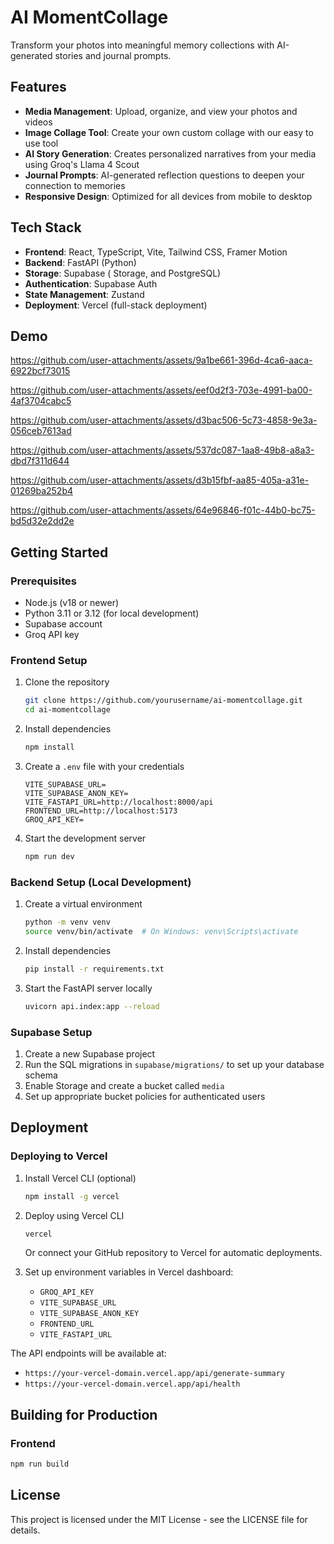 # AI MomentCollage

Transform your photos into meaningful memory collections with AI-generated stories and journal prompts.

## Features

- **Media Management**: Upload, organize, and view your photos and videos
- **Image Collage Tool**: Create your own custom collage with our easy to use tool
- **AI Story Generation**: Creates personalized narratives from your media using Groq's Llama 4 Scout
- **Journal Prompts**: AI-generated reflection questions to deepen your connection to memories
- **Responsive Design**: Optimized for all devices from mobile to desktop

## Tech Stack

- **Frontend**: React, TypeScript, Vite, Tailwind CSS, Framer Motion
- **Backend**: FastAPI (Python) 
- **Storage**: Supabase ( Storage, and PostgreSQL)
- **Authentication**: Supabase Auth
- **State Management**: Zustand
- **Deployment**: Vercel (full-stack deployment)

## Demo

https://github.com/user-attachments/assets/9a1be661-396d-4ca6-aaca-6922bcf73015

https://github.com/user-attachments/assets/eef0d2f3-703e-4991-ba00-4af3704cabc5

https://github.com/user-attachments/assets/d3bac506-5c73-4858-9e3a-056ceb7613ad

https://github.com/user-attachments/assets/537dc087-1aa8-49b8-a8a3-dbd7f311d644

https://github.com/user-attachments/assets/d3b15fbf-aa85-405a-a31e-01269ba252b4

https://github.com/user-attachments/assets/64e96846-f01c-44b0-bc75-bd5d32e2dd2e


## Getting Started

### Prerequisites

- Node.js (v18 or newer)
- Python 3.11 or 3.12 (for local development)
- Supabase account
- Groq API key

### Frontend Setup

1. Clone the repository
   ```bash
   git clone https://github.com/yourusername/ai-momentcollage.git
   cd ai-momentcollage
   ```

2. Install dependencies
   ```bash
   npm install
   ```

3. Create a `.env` file with your credentials
   ```
   VITE_SUPABASE_URL=
   VITE_SUPABASE_ANON_KEY=
   VITE_FASTAPI_URL=http://localhost:8000/api
   FRONTEND_URL=http://localhost:5173
   GROQ_API_KEY=
   ```

4. Start the development server
   ```bash
   npm run dev
   ```

### Backend Setup (Local Development)

1. Create a virtual environment
   ```bash
   python -m venv venv
   source venv/bin/activate  # On Windows: venv\Scripts\activate
   ```

2. Install dependencies
   ```bash
   pip install -r requirements.txt
   ```

3. Start the FastAPI server locally
   ```bash
   uvicorn api.index:app --reload
   ```

### Supabase Setup

1. Create a new Supabase project
2. Run the SQL migrations in `supabase/migrations/` to set up your database schema
3. Enable Storage and create a bucket called `media`
4. Set up appropriate bucket policies for authenticated users

## Deployment

### Deploying to Vercel

1. Install Vercel CLI (optional)
   ```bash
   npm install -g vercel
   ```

2. Deploy using Vercel CLI
   ```bash
   vercel
   ```

   Or connect your GitHub repository to Vercel for automatic deployments.

3. Set up environment variables in Vercel dashboard:
   - `GROQ_API_KEY`
   - `VITE_SUPABASE_URL`
   - `VITE_SUPABASE_ANON_KEY`
   - `FRONTEND_URL`
   - `VITE_FASTAPI_URL`

The API endpoints will be available at:
- `https://your-vercel-domain.vercel.app/api/generate-summary`
- `https://your-vercel-domain.vercel.app/api/health`

## Building for Production

### Frontend

```bash
npm run build
```

## License

This project is licensed under the MIT License - see the LICENSE file for details.
